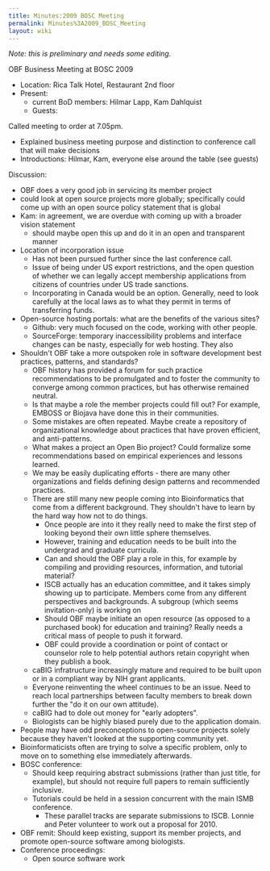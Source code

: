 ```yaml
---
title: Minutes:2009 BOSC Meeting
permalink: Minutes%3A2009_BOSC_Meeting
layout: wiki
---
```


*Note: this is preliminary and needs some editing.*

OBF Business Meeting at BOSC 2009

- Location: Rica Talk Hotel, Restaurant 2nd floor
- Present:
  - current BoD members: Hilmar Lapp, Kam Dahlquist
  - Guests:

Called meeting to order at 7.05pm.

- Explained business meeting purpose and distinction to conference call
  that will make decisions
- Introductions: Hilmar, Kam, everyone else around the table (see
  guests)

Discussion:

- OBF does a very good job in servicing its member project
- could look at open source projects more globally; specifically could
  come up with an open source policy statement that is global
- Kam: in agreement, we are overdue with coming up with a broader vision
  statement
  - should maybe open this up and do it in an open and transparent
    manner
- Location of incorporation issue
  - Has not been pursued further since the last conference call.
  - Issue of being under US export restrictions, and the open question
    of whether we can legally accept membership applications from
    citizens of countries under US trade sanctions.
  - Incorporating in Canada would be an option. Generally, need to look
    carefully at the local laws as to what they permit in terms of
    transferring funds.
- Open-source hosting portals: what are the benefits of the various
  sites?
  - Github: very much focused on the code, working with other people.
  - SourceForge: temporary inaccessibility problems and interface
    changes can be nasty, especially for web hosting. They also
- Shouldn't OBF take a more outspoken role in software development best
  practices, patterns, and standards?
  - OBF history has provided a forum for such practice recommendations
    to be promulgated and to foster the community to converge among
    common practices, but has otherwise remained neutral.
  - Is that maybe a role the member projects could fill out? For
    example, EMBOSS or Biojava have done this in their communities.
  - Some mistakes are often repeated. Maybe create a repository of
    organizational knowledge about practices that have proven efficient,
    and anti-patterns.
  - What makes a project an Open Bio project? Could formalize some
    recommendations based on empirical experiences and lessons learned.
  - We may be easily duplicating efforts - there are many other
    organizations and fields defining design patterns and recommended
    practices.
  - There are still many new people coming into Bioinformatics that come
    from a different background. They shouldn't have to learn by the
    hard way how not to do things.
    - Once people are into it they really need to make the first step of
      looking beyond their own little sphere themselves.
    - However, training and education needs to be built into the
      undergrad and graduate curricula.
    - Can and should the OBF play a role in this, for example by
      compiling and providing resources, information, and tutorial
      material?
    - ISCB actually has an education committee, and it takes simply
      showing up to participate. Members come from any different
      perspectives and backgrounds. A subgroup (which seems
      invitation-only) is working on
    - Should OBF maybe initiate an open resource (as opposed to a
      purchased book) for education and training? Really needs a
      critical mass of people to push it forward.
    - OBF could provide a coordination or point of contact or counselor
      role to help potential authors retain copyright when they publish
      a book.
  - caBIG infratructure increasingly mature and required to be built
    upon or in a compliant way by NIH grant applicants.
  - Everyone reinventing the wheel continues to be an issue. Need to
    reach local partnerships between faculty members to break down
    further the "do it on our own attitude).
  - caBIG had to dole out money for "early adopters".
  - Biologists can be highly biased purely due to the application
    domain.
- People may have odd preconceptions to open-source projects solely
  because they haven't looked at the supporting community yet.
- Bioinformaticists often are trying to solve a specific problem, only
  to move on to something else immediately afterwards.
- BOSC conference:
  - Should keep requiring abstract submissions (rather than just title,
    for example), but should not require full papers to remain
    sufficiently inclusive.
  - Tutorials could be held in a session concurrent with the main ISMB
    conference.
    - These parallel tracks are separate submissions to ISCB. Lonnie and
      Peter volunteer to work out a proposal for 2010.
- OBF remit: Should keep existing, support its member projects, and
  promote open-source software among biologists.
- Conference proceedings:
  - Open source software work
